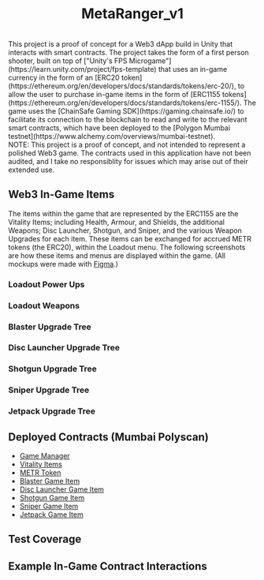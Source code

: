 # <div align="center">MetaRanger_v1</div>

<div align="center><img src="/READMEContent/Images/MetaRangers_Banner.png" /></div>

<br/>
This project is a proof of concept for a Web3 dApp build in Unity that interacts with smart contracts. The project takes the form of a first person shooter, built on top of ["Unity's FPS Microgame"](https://learn.unity.com/project/fps-template) that uses an in-game currency in the form of an [ERC20 token](https://ethereum.org/en/developers/docs/standards/tokens/erc-20/), to allow the user to purchase in-game items in the form of [ERC1155 tokens](https://ethereum.org/en/developers/docs/standards/tokens/erc-1155/). The game uses the [ChainSafe Gaming SDK](https://gaming.chainsafe.io/) to facilitate its connection to the blockchain to read and write to the relevant smart contracts, which have been deployed to the [Polygon Mumbai testnet](https://www.alchemy.com/overviews/mumbai-testnet).

<br/>
NOTE: This project is a proof of concept, and not intended to represent a polished Web3 game. The contracts used in this application have not been audited, and I take no responsiblity for issues which may arise out of their extended use.

## Web3 In-Game Items
The items within the game that are represented by the ERC1155 are the Vitality Items; including Health, Armour, and Shields, the additional Weapons; Disc Launcher, Shotgun, and Sniper, and the various Weapon Upgrades for each item. These items can be exchanged for accrued METR tokens (the ERC20), within the Loadout menu. The following screenshots are how these items and menus are displayed within the game. (All mockups were made with [Figma](https://www.figma.com/).)

### Loadout Power Ups
<div align="center><img src="./READMEContent/Images/Loadout/MetaRangers_LoadoutPowerUps.png" /></div>

### Loadout Weapons
<div align="center><img src="./READMEContent/Images/Loadout/MetaRangers_LoadoutWeapons.png" /></div>

### Blaster Upgrade Tree
<div align="center><img src="./READMEContent/Images/Loadout/MetaRangers_BlasterTree.png" /></div>

### Disc Launcher Upgrade Tree
<div align="center><img src="./READMEContent/Images/Loadout/MetaRangers_DiscLauncherTree.png" /></div>

### Shotgun Upgrade Tree
<div align="center><img src="./READMEContent/Images/Loadout/MetaRangers_ShotgunTree.png" /></div>

### Sniper Upgrade Tree
<div align="center><img src="./READMEContent/Images/Loadout/MetaRangers_SniperTree.png" /></div>

### Jetpack Upgrade Tree
<div align="center><img src="./READMEContent/Images/Loadout/MetaRangers_JetpackTree.png" /></div>

## Deployed Contracts (Mumbai Polyscan)

- [Game Manager](https://mumbai.polygonscan.com/address/0xd45dEF180645269b81eFEaFE8D4D83f368B5adc6)
- [Vitality Items](https://mumbai.polygonscan.com/address/0x85B3C588912Cbd2F415bFBC4A34f069554385663)
- [METR Token](https://mumbai.polygonscan.com/token/0x22ac36f2932c73559df2b288a375e12c8fa9b7db)
- [Blaster Game Item](https://mumbai.polygonscan.com/address/0xcd8a7e2ec16fb3ff6fad142dc30cdb8c2237348b)
- [Disc Launcher Game Item](https://mumbai.polygonscan.com/address/0x7d41e26d950908ab5d44611171cc7a2acc0a7aba)
- [Shotgun Game Item](https://mumbai.polygonscan.com/address/0xbe8af99a91b85ab400ab7f0901556a9c28d08ad2)
- [Sniper Game Item](https://mumbai.polygonscan.com/address/0x71d3529831ea10706f617654188e6aabc9b102b2)
- [Jetpack Game Item](https://mumbai.polygonscan.com/address/0xdf289994a3809592392cd3e4129d10fada0be03e)

## Test Coverage

<div align="center><img src="./READMEContent/Images/TestCoverage/MetaRangers_GameItemsTestCoverage.png" /></div>
<div align="center><img src="./READMEContent/Images/TestCoverage/MetaRangers_GameManagerTestCoverage.png" /></div>
<div align="center><img src="./READMEContent/Images/TestCoverage/MetaRangers_METRTokenTestCoverage.png" /></div>
<div align="center><img src="./READMEContent/Images/TestCoverage/MetaRangers_VitalityItemTestCoverage.png" /></div>

## Example In-Game Contract Interactions
<div align="center><img src="./READMEContent/Footage/MetaRangers_ConnectWallet.gif" /></div>
<div align="center><img src="./READMEContent/Footage/MetaRangers_PurchaseGameItem.gif" /></div>

